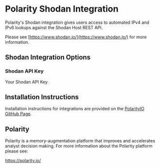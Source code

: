 # Polarity Shodan Integration

Polarity's Shodan integration gives users access to automated IPv4 and IPv6 lookups against the Shodan Host REST API.

Please see [https://www.shodan.io/](https://www.shodan.io/) for more information.

## Shodan Integration Options

### Shodan API Key

Your Shodan API Key.   

## Installation Instructions

Installation instructions for integrations are provided on the [PolarityIO GitHub Page](https://polarityio.github.io/).

## Polarity

Polarity is a memory-augmentation platform that improves and accelerates analyst decision making.  For more information about the Polarity platform please see: 

https://polarity.io/
